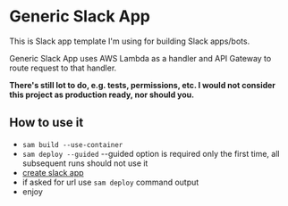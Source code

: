 # Generic Slack App

This is Slack app template I'm using for building Slack apps/bots.

Generic Slack App uses AWS Lambda as a handler and API Gateway to route request to that
handler.

**There's still lot to do, e.g. tests, permissions, etc. I would not consider this
project as production ready, nor should you.**

## How to use it

* `sam build --use-container`
* `sam deploy --guided` --guided option is required only the first time, all subsequent runs should not use it
* [create slack app](https://api.slack.com/apps?new_app=1)
* if asked for url use `sam deploy` command output
* enjoy
